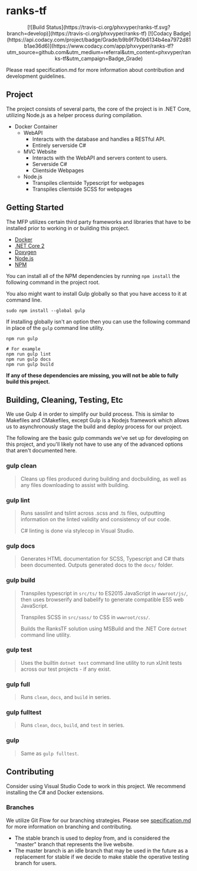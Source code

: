 # ranks-tf

<div style="text-align:center">[![Build Status](https://travis-ci.org/phxvyper/ranks-tf.svg?branch=develop)](https://travis-ci.org/phxvyper/ranks-tf) [![Codacy Badge](https://api.codacy.com/project/badge/Grade/b9b9f7b0b6134b4ea7972d81b1ae36d6)](https://www.codacy.com/app/phxvyper/ranks-tf?utm_source=github.com&amp;utm_medium=referral&amp;utm_content=phxvyper/ranks-tf&amp;utm_campaign=Badge_Grade)</div>

Please read specification.md for more information about contribution and development guidelines.

## Project

The project consists of several parts, the core of the project is in .NET Core, utilizing Node.js as a helper process during compilation.

- Docker Container
    - WebAPI
        - Interacts with the database and handles a RESTful API.
        - Entirely serverside C#
    - MVC Website
        - Interacts with the WebAPI and servers content to users.
        - Serverside C#
        - Clientside Webpages
    - Node.js
        - Transpiles clientside Typescript for webpages
        - Transpiles clientside SCSS for webpages

## Getting Started

The MFP utilizes certain third party frameworks and libraries that have to be installed prior to working in or building this project.

- [Docker](https://www.docker.com)
- [.NET Core 2](https://www.microsoft.com/net/download/macos)
- [Doxygen](http://www.stack.nl/~dimitri/doxygen/download.html)
- [Node.js](https://nodejs.org/en/)
- [NPM](https://www.npmjs.com/)

You can install all of the NPM dependencies by running `npm install` the following command in the project root.

You also might want to install Gulp globally so that you have access to it at command line.
```
sudo npm install --global gulp
```

If installing globally isn't an option then you can use the following command in place of the `gulp` command line utility.
```
npm run gulp

# For example
npm run gulp lint
npm run gulp docs
npm run gulp build
```

**If any of these dependencies are missing, you will not be able to fully build this project.**

## Building, Cleaning, Testing, Etc

We use Gulp 4 in order to simplify our build process. This is similar to Makefiles and CMakefiles, except Gulp is a Nodejs framework which allows us to asynchronously stage the build and deploy process for our project.

The following are the basic gulp commands we've set up for developing on this project, and you'll likely not have to use any of the advanced options that aren't documented here.

### gulp clean
> Cleans up files produced during building and docbuilding, as well as any files downloading to assist with building.

### gulp lint
> Runs sasslint and tslint across .scss and .ts files, outputting information on the linted validity and consistency of our code.
>
> C# linting is done via stylecop in Visual Studio.

### gulp docs
> Generates HTML documentation for SCSS, Typescript and C# thats been documented. Outputs generated docs to the `docs/` folder.

### gulp build
> Transpiles typescript in `src/ts/` to ES2015 JavaScript in `wwwroot/js/`, then uses browserify and babelify to generate compatible ES5 web JavaScript.
>
> Transpiles SCSS in `src/sass/` to CSS in `wwwroot/css/`.
>
> Builds the RanksTF solution using MSBuild and the .NET Core `dotnet` command line utility.

### gulp test
> Uses the builtin `dotnet test` command line utility to run xUnit tests across our test projects - if any exist.

### gulp full
> Runs `clean`, `docs`, and `build` in series.

### gulp fulltest
> Runs `clean`, `docs`, `build`, and `test` in series.

### gulp
> Same as `gulp fulltest`.

## Contributing

Consider using Visual Studio Code to work in this project. We recommend installing the C# and Docker extensions.

### Branches

We utilize Git Flow for our branching strategies. Please see [specification.md](specification.md) for more information on branching and contributing.

- The stable branch is used to deploy from, and is considered the "master" branch that represents the live website.
- The master branch is an idle branch that may be used in the future as a replacement for stable if we decide to make stable the operative testing branch for users.